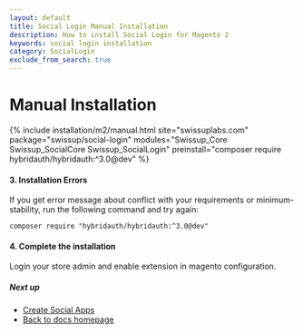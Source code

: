 ```yaml
---
layout: default
title: Social Login Manual Installation
description: How to install Social Login for Magento 2
keywords: social login installation
category: SocialLogin
exclude_from_search: true
---
```


# Manual Installation

{% include installation/m2/manual.html site="swissuplabs.com" package="swissup/social-login" modules="Swissup_Core Swissup_SocialCore Swissup_SocialLogin" preinstall="composer require hybridauth/hybridauth:^3.0@dev" %}

#### 3. Installation Errors

If you get error message about conflict with your requirements or minimum-stability,
run the following command and try again:

```
composer require "hybridauth/hybridauth:^3.0@dev"
```

#### 4. Complete the installation

Login your store admin and enable extension in magento configuration.

##### Next up

 -  [Create Social Apps](/m2/extensions/social-login/api)
 -  [Back to docs homepage](/m2/extensions/social-login)
